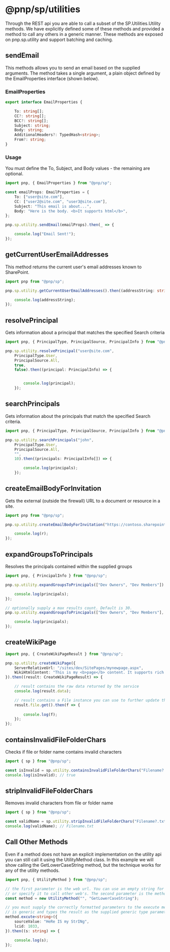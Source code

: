 # @pnp/sp/utilities

Through the REST api you are able to call a subset of the SP.Utilities.Utility methods. We have explicitly defined some of these methods and provided a method to call any others in a generic manner. These methods are exposed on pnp.sp.utility and support batching and caching.

## sendEmail

This methods allows you to send an email based on the supplied arguments. The method takes a single argument, a plain object defined by the EmailProperties interface (shown below).

### EmailProperties

```TypeScript
export interface EmailProperties {

    To: string[];
    CC?: string[];
    BCC?: string[];
    Subject: string;
    Body: string;
    AdditionalHeaders?: TypedHash<string>;
    From?: string;
}
```

### Usage

You must define the To, Subject, and Body values - the remaining are optional.

```TypeScript
import pnp, { EmailProperties } from "@pnp/sp";

const emailProps: EmailProperties = {
    To: ["user@site.com"],
    CC: ["user2@site.com", "user3@site.com"],
    Subject: "This email is about...",
    Body: "Here is the body. <b>It supports html</b>",
};

pnp.sp.utility.sendEmail(emailProps).then(_ => {

    console.log("Email Sent!");
});
```

## getCurrentUserEmailAddresses

This method returns the current user's email addresses known to SharePoint.

```TypeScript
import pnp from "@pnp/sp";

pnp.sp.utility.getCurrentUserEmailAddresses().then((addressString: string) => {

    console.log(addressString);
});
```

## resolvePrincipal

Gets information about a principal that matches the specified Search criteria

```TypeScript
import pnp, { PrincipalType, PrincipalSource, PrincipalInfo } from "@pnp/sp";

pnp.sp.utility.resolvePrincipal("user@site.com",
    PrincipalType.User,
    PrincipalSource.All,
    true,
    false).then((principal: PrincipalInfo) => {


        console.log(principal);
    });
```

## searchPrincipals

Gets information about the principals that match the specified Search criteria.

```TypeScript
import pnp, { PrincipalType, PrincipalSource, PrincipalInfo } from "@pnp/sp";

pnp.sp.utility.searchPrincipals("john",
    PrincipalType.User,
    PrincipalSource.All,
    "",
    10).then((principals: PrincipalInfo[]) => {

        console.log(principals);
    });
```

## createEmailBodyForInvitation

Gets the external (outside the firewall) URL to a document or resource in a site.

```TypeScript
import pnp from "@pnp/sp";

pnp.sp.utility.createEmailBodyForInvitation("https://contoso.sharepoint.com/sites/dev/SitePages/DevHome.aspx").then((r: string) => {

    console.log(r);
});
```

## expandGroupsToPrincipals

Resolves the principals contained within the supplied groups

```TypeScript
import pnp, { PrincipalInfo } from "@pnp/sp";

pnp.sp.utility.expandGroupsToPrincipals(["Dev Owners", "Dev Members"]).then((principals: PrincipalInfo[]) => {

    console.log(principals);
});

// optionally supply a max results count. Default is 30.
pnp.sp.utility.expandGroupsToPrincipals(["Dev Owners", "Dev Members"], 10).then((principals: PrincipalInfo[]) => {

    console.log(principals);
});
```

## createWikiPage

```TypeScript
import pnp, { CreateWikiPageResult } from "@pnp/sp";

pnp.sp.utility.createWikiPage({
    ServerRelativeUrl: "/sites/dev/SitePages/mynewpage.aspx",
    WikiHtmlContent: "This is my <b>page</b> content. It supports rich html.",
}).then((result: CreateWikiPageResult) => {

    // result contains the raw data returned by the service
    console.log(result.data);

    // result contains a File instance you can use to further update the new page
    result.file.get().then(f => {
        
        console.log(f);
    });
});
```

## containsInvalidFileFolderChars

Checks if file or folder name contains invalid characters

```TypeScript
import { sp } from "@pnp/sp";

const isInvalid = sp.utility.containsInvalidFileFolderChars("Filename?.txt");
console.log(isInvalid); // true
```

## stripInvalidFileFolderChars

Removes invalid characters from file or folder name

```TypeScript
import { sp } from "@pnp/sp";

const validName = sp.utility.stripInvalidFileFolderChars("Filename?.txt");
console.log(validName); // Filename.txt
```

## Call Other Methods

Even if a method does not have an explicit implementation on the utility api you can still call it using the UtilityMethod class. In this example we will show calling the GetLowerCaseString method, but the technique works for any of the utility methods.

```TypeScript
import pnp, { UtilityMethod } from "@pnp/sp";

// the first parameter is the web url. You can use an empty string for the current web,
// or specify it to call other web's. The second parameter is the method name.
const method = new UtilityMethod("", "GetLowerCaseString");

// you must supply the correctly formatted parameters to the execute method which
// is generic and types the result as the supplied generic type parameter.
method.excute<string>({
    sourceValue: "HeRe IS my StrINg",
    lcid: 1033,
}).then((s: string) => {

    console.log(s);
});
```
